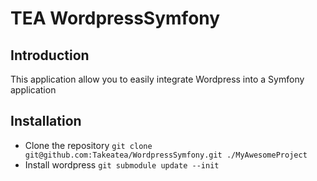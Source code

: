 # TEA WordpressSymfony
## Introduction
This application allow you to easily integrate Wordpress into a Symfony application

## Installation
- Clone the repository `git clone git@github.com:Takeatea/WordpressSymfony.git ./MyAwesomeProject`
- Install wordpress `git submodule update --init`

